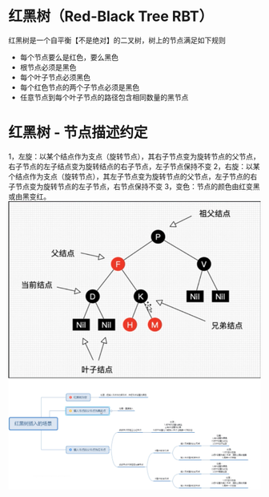 # 红黑树（Red-Black Tree RBT） 
红黑树是一个自平衡【不是绝对】的二叉树，树上的节点满足如下规则
- 每个节点要么是红色，要么黑色
- 根节点必须是黑色
- 每个叶子节点必须黑色
- 每个红色节点的两个子节点必须是黑色
- 任意节点到每个叶子节点的路径包含相同数量的黑节点

# 红黑树 - 节点描述约定
1，左旋：以某个结点作为支点（旋转节点），其右子节点变为旋转节点的父节点，右子节点的左子结点变为旋转结点的右子节点，左子节点保持不变
2，右旋：以某个结点作为支点（旋转节点），其左子节点变为旋转节点的父节点，左子节点的右子节点变为旋转节点的左子节点，右节点保持不变
3，变色：节点的颜色由红变黑或由黑变红。
![](image/Snipaste_2021-03-21_19-36-53.png)
![](image/Snipaste_2021-03-21_19-39-04.png)